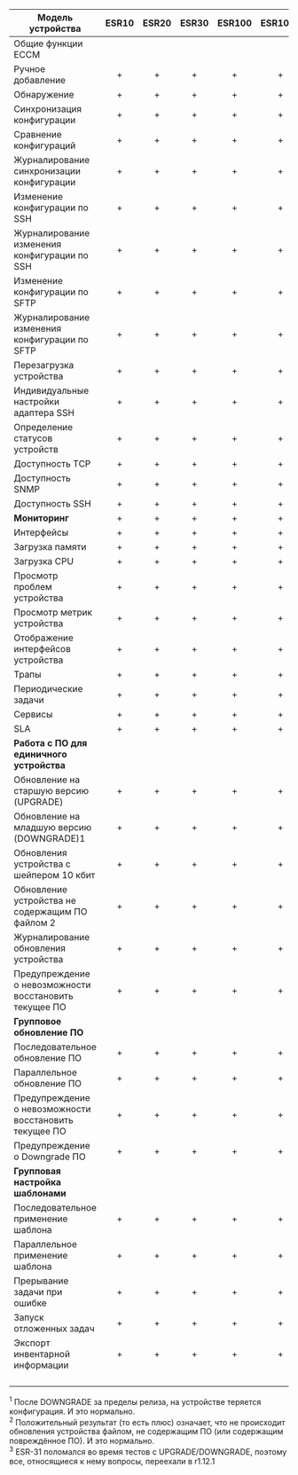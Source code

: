 | Модель устройства                                      | ESR10 | ESR20 | ESR30 | ESR100 | ESR1000 | ESR1200 | ESR1500 |                     ESR1700                     | ESR3100 | ESR15 | ESR3200 |                     ESR31                     |
| ------------------------------------------------------ | :---: | :---: | :---: | :----: | :-----: | :-----: | :-----: | :---------------------------------------------: | :-----: | :---: | :-----: | :-------------------------------------------: |
| Общие функции ECCM                                     |       |       |       |        |         |         |         |                                                 |         |       |         |                                               |
| Ручное добавление                                      |   +   |   +   |   +   |   +    |    +    |    +    |    +    |                        +                        |    +    |   +   |    +    |                       +                       |
| Обнаружение                                            |   +   |   +   |   +   |   +    |    +    |    +    |    +    |                        +                        |    +    |   +   |    +    | [#289950](http://red.eltex.loc/issues/289950) |
| Синхронизация конфигурации                             |   +   |   +   |   +   |   +    |    +    |    +    |    +    | [#291274 ](http://red.eltex.loc/issues/291274)  |    +    |   +   |    +    |                       +                       |
| Сравнение конфигураций                                 |   +   |   +   |   +   |   +    |    +    |    +    |    +    |                        +                        |    +    |   +   |    +    |                       +                       |
| Журналирование синхронизации конфигурации              |   +   |   +   |   +   |   +    |    +    |    +    |    +    |                        +                        |    +    |   +   |    +    |                       +                       |
| Изменение конфигурации по SSH                          |   +   |   +   |   +   |   +    |    +    |    +    |    +    | [#291274 ](http://red.eltex.loc/issues/291274)  |    +    |   +   |    +    |                       -                       |
| Журналирование изменения конфигурации по SSH           |   +   |   +   |   +   |   +    |    +    |    +    |    +    |                        +                        |    +    |   +   |    +    |                       +                       |
| Изменение конфигурации по SFTP                         |   +   |   +   |   +   |   +    |    +    |    +    |    +    |                        +                        |    +    |   +   |    +    |                       +                       |
| Журналирование изменения конфигурации по SFTP          |   +   |   +   |   +   |   +    |    +    |    +    |    +    |                        +                        |    +    |   +   |    +    |                       -                       |
| Перезагрузка устройства                                |   +   |   +   |   +   |   +    |    +    |    +    |    +    | [#291274 ](http://red.eltex.loc/issues/291274)  |    +    |   +   |    +    |                       +                       |
| Индивидуальные настройки адаптера SSH                  |   +   |   +   |   +   |   +    |    +    |    +    |    +    |                        +                        |    +    |   +   |    +    |                       +                       |
| Определение статусов устройств                         |   +   |   +   |   +   |   +    |    +    |    +    |    +    |                        +                        |    +    |   +   |    +    |                       +                       |
| Доступность TCP                                        |   +   |   +   |   +   |   +    |    +    |    +    |    +    |                        +                        |    +    |   +   |    +    |                       +                       |
| Доступность SNMP                                       |   +   |   +   |   +   |   +    |    +    |    +    |    +    |                        +                        |    +    |   +   |    +    |                       +                       |
| Доступность SSH                                        |   +   |   +   |   +   |   +    |    +    |    +    |    +    |                        +                        |    +    |   +   |    +    |                       +                       |
| **Мониторинг**                                         |   +   |   +   |   +   |   +    |    +    |    +    |    +    |                        +                        |    +    |   +   |    +    |                       +                       |
| Интерфейсы                                             |   +   |   +   |   +   |   +    |    +    |    +    |    +    |                        +                        |    +    |   +   |    +    |                       +                       |
| Загрузка памяти                                        |   +   |   +   |   +   |   +    |    +    |    +    |    +    |                        +                        |    +    |   +   |    +    |                       +                       |
| Загрузка CPU                                           |   +   |   +   |   +   |   +    |    +    |    +    |    +    |                        +                        |    +    |   +   |    +    |                       +                       |
| Просмотр проблем устройства                            |   +   |   +   |   +   |   +    |    +    |    +    |    +    |                        +                        |    +    |   +   |    +    |                       +                       |
| Просмотр метрик устройства                             |   +   |   +   |   +   |   +    |    +    |    +    |    +    |                        +                        |    +    |   +   |    +    |                       +                       |
| Отображение интерфейсов устройства                     |   +   |   +   |   +   |   +    |    +    |    +    |    +    |                        +                        |    +    |   +   |    +    |                       +                       |
| Трапы                                                  |   +   |   +   |   +   |   +    |    +    |    +    |    +    |                        +                        |    +    |   +   |    +    |                       +                       |
| Периодические задачи                                   |   +   |   +   |   +   |   +    |    +    |    +    |    +    |                        +                        |    +    |   +   |    +    |                       +                       |
| Сервисы                                                |   +   |   +   |   +   |   +    |    +    |    +    |    +    |                        -                        |    +    |   +   |    +    |                       -                       |
| SLA                                                    |   +   |   +   |   +   |   +    |    +    |    +    |    +    |                        +                        |    +    |   +   |    +    |                       +                       |
| **Работа с ПО для единичного устройства**              |       |       |       |        |         |         |         |                                                 |         |       |         |                                               |
| Обновление на старшую версию (UPGRADE)                 |   +   |   +   |   +   |   +    |    +    |    +    |    +    | [ #291274 ](http://red.eltex.loc/issues/291274) |    +    |   +   |    +    |                       +                       |
| Обновление на младшую версию (DOWNGRADE)1              |   +   |   +   |   +   |   +    |    +    |    +    |    +    |                        +                        |    +    |   +   |    +    |                       +                       |
| Обновления устройства с шейпером 10 кбит               |   +   |   +   |   +   |   +    |    +    |    +    |    +    | [#291274 ](http://red.eltex.loc/issues/291274)  |    +    |   +   |    +    |                       +                       |
| Обновление устройства не содержащим ПО файлом 2        |   +   |   +   |   +   |   +    |    +    |    +    |    +    | [#291274 ](http://red.eltex.loc/issues/291274)  |    +    |   +   |    +    |                       +                       |
| Журналирование обновления устройства                   |   +   |   +   |   +   |   +    |    +    |    +    |    +    | [#291274 ](http://red.eltex.loc/issues/291274)  |    +    |   +   |    +    |                       +                       |
| Предупреждение о невозможности восстановить текущее ПО |   +   |   +   |   +   |   +    |    +    |    +    |    +    | [#291274 ](http://red.eltex.loc/issues/291274)  |    +    |   +   |    +    |                       +                       |
| **Групповое обновление ПО**                            |       |       |       |        |         |         |         |                                                 |         |       |         |                                               |
| Последовательное обновление ПО                         |   +   |   +   |   +   |   +    |    +    |    +    |    +    |                     #291274                     |    +    |   +   |    +    |                       +                       |
| Параллельное обновление ПО                             |   +   |   +   |   +   |   +    |    +    |    +    |    +    | [#291274 ](http://red.eltex.loc/issues/291274)  |    +    |   +   |    +    |                       +                       |
| Предупреждение о невозможности восстановить текущее ПО |   +   |   +   |   +   |   +    |    +    |    +    |    +    | [#291274 ](http://red.eltex.loc/issues/291274)  |    +    |   +   |    +    |                       +                       |
| Предупреждение о Downgrade ПО                          |   +   |   +   |   +   |   +    |    +    |    +    |    +    |                        +                        |    +    |   +   |    +    |                       +                       |
| **Групповая настройка шаблонами**                      |       |       |       |        |         |         |         |                                                 |         |       |         |                                               |
| Последовательное применение шаблона                    |   +   |   +   |   +   |   +    |    +    |    +    |    +    | [#291274 ](http://red.eltex.loc/issues/291274)  |    +    |   +   |    +    |                       -                       |
| Параллельное применение шаблона                        |   +   |   +   |   +   |   +    |    +    |    +    |    +    | [#291274 ](http://red.eltex.loc/issues/291274)  |    +    |   +   |    +    |                       -                       |
| Прерывание задачи при ошибке                           |   +   |   +   |   +   |   +    |    +    |    +    |    +    | [#291274 ](http://red.eltex.loc/issues/291274)  |    +    |   +   |    +    |                       -                       |
| Запуск отложенных задач                                |   +   |   +   |   +   |   +    |    +    |    +    |    +    | [#291274 ](http://red.eltex.loc/issues/291274)  |    +    |   +   |    +    |                       -                       |
| Экспорт инвентарной информации                         |   +   |   +   |   +   |   +    |    +    |    +    |    +    |                        +                        |    +    |   +   |    +    |                       +                       |
|                                                        |       |       |       |        |         |         |         |                                                 |         |       |         |                                               |
|                                                        |       |       |       |        |         |         |         |                                                 |         |       |         |                                               |
|                                                        |       |       |       |        |         |         |         |                                                 |         |       |         |                                               |
|                                                        |       |       |       |        |         |         |         |                                                 |         |       |         |                                               |





<sup>1</sup> После DOWNGRADE за пределы релиза, на устройстве теряется конфигурация. И это нормально. <br />
<sup>2</sup> Положительный результат (то есть плюс) означает, что не происходит обновления устройства файлом, не содержащим ПО (или содержащим повреждённое ПО). И это нормально. <br />
<sup>3</sup> ESR-31 поломался во время тестов с UPGRADE/DOWNGRADE, поэтому все, относящиеся к нему вопросы, переехали в r1.12.1
